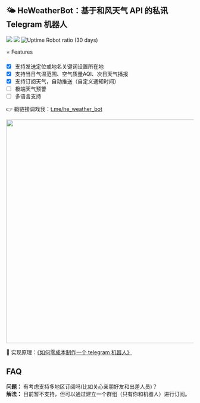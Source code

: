## 🌤 HeWeatherBot：基于和风天气 API 的私讯 Telegram 机器人

![](https://img.shields.io/github/v/release/daya0576/he-weather-bot.svg)
![](https://img.shields.io/badge/Bot%20API-5.1-blue?logo=telegram)
![Uptime Robot ratio (30 days)](https://img.shields.io/uptimerobot/ratio/m787647728-b1a273391c2ad5c526b1c605)

⭐️ Features

- [x] 支持发送定位或地名关键词设置所在地
- [x] 支持当日气温范围、空气质量AQI、次日天气播报
- [x] 支持订阅天气，自动推送（自定义通知时间）
- [ ] 极端天气预警
- [ ] 多语言支持

👉 戳链接调戏我：[t.me/he_weather_bot](https://t.me/he_weather_bot)

<img src="https://github.com/daya0576/he-weather-bot/blob/fdd4d924943ab6036646cc6d7b7888fc71b9d3e2/img/2021-02-21%2015-49-06.gifcask.2021-02-21%2017_20_45.gif" width="600">

🚀 实现原理：[《如何零成本制作一个 telegram 机器人》](https://changchen.me/blog/20210221/buld-telegram-bot-from-scratch/)

## FAQ

**问题：** 有考虑支持多地区订阅吗(比如关心亲朋好友和出差人员)？   
**解法：** 目前暂不支持，但可以通过建立一个群组（只有你和机器人）进行订阅。
